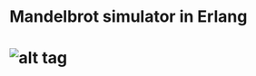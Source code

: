 # Mandelbrot simulator in Erlang
#
# ![alt tag](https://cloud.githubusercontent.com/assets/10097082/6256956/a23b46c2-b7bc-11e4-8f18-ff5c32b9e381.png)

